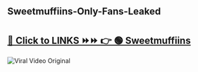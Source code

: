 
 ## Sweetmuffiins-Only-Fans-Leaked

# <h2><a href="https://clipsfans.com/Sweetmuffiins&ref=git">🔗 Click to LINKS ⏩⏩ 👉 🟢 Sweetmuffiins </a></h2>

<a href="https://clipsfans.com/Sweetmuffiins&ref=git" rel="nofollow" data-target="animated-image.originalLink"><img src="https://i.ibb.co.com/xMMVF88/686577567.gif" alt="Viral Video Original" style="max-width: 100%; display: inline-block;" data-target="animated-image.originalImage"></a>
